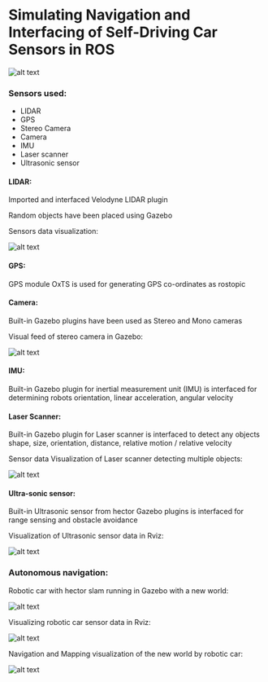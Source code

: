# Simulating Navigation and Interfacing of Self-Driving Car Sensors in ROS

![alt text](https://github.com/SujayGouda/ros_self_driving_car_simulation/blob/master/img/car.png)

### Sensors used:
* LIDAR
* GPS
* Stereo Camera
* Camera
* IMU
* Laser scanner
* Ultrasonic sensor

#### LIDAR:

Imported and interfaced Velodyne LIDAR plugin

Random objects have been placed using Gazebo

Sensors data visualization:

![alt text](https://github.com/SujayGouda/ros_self_driving_car_simulation/blob/master/img/lidar.png)

#### GPS:

GPS module OxTS is used for generating GPS co-ordinates as rostopic

#### Camera:

Built-in Gazebo plugins have been used as Stereo and Mono cameras

Visual feed of stereo camera in Gazebo:

![alt text](https://github.com/SujayGouda/ros_self_driving_car_simulation/blob/master/img/camera.png)

#### IMU:

Built-in Gazebo plugin for inertial measurement unit (IMU) is interfaced for determining robots orientation, linear acceleration, angular velocity

#### Laser Scanner:

Built-in Gazebo plugin for Laser scanner is interfaced  to detect any objects shape, size, orientation, distance, relative motion / relative velocity

Sensor data Visualization of Laser scanner detecting multiple objects:

![alt text](https://github.com/SujayGouda/ros_self_driving_car_simulation/blob/master/img/laser.png)


#### Ultra-sonic sensor:

Built-in Ultrasonic sensor from hector Gazebo plugins is interfaced for range sensing and obstacle avoidance

Visualization of Ultrasonic sensor data in Rviz:

![alt text](https://github.com/SujayGouda/ros_self_driving_car_simulation/blob/master/img/ultrasonic.png)


### Autonomous navigation:

Robotic car with hector slam running in Gazebo with a new world:

![alt text](https://github.com/SujayGouda/ros_self_driving_car_simulation/blob/master/img/robot_gazebo.png)

Visualizing robotic car sensor data in Rviz:

![alt text](https://github.com/SujayGouda/ros_self_driving_car_simulation/blob/master/img/robot_rviz.png)

Navigation and Mapping visualization of the new world by robotic car:

![alt text](https://github.com/SujayGouda/ros_self_driving_car_simulation/blob/master/img/robot_map.png)
